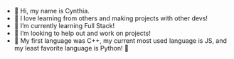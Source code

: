- 👋 Hi, my name is Cynthia.
- 👀 I love learning from others and making projects with other devs!
- 🌱 I’m currently learning Full Stack!
- 💞️ I’m looking to help out and work on projects!
- 🫶 My first language was C++,
my current most used language is JS,
and my least favorite language is Python! 🫣

<!---
cirache/cirache is a ✨ special ✨ repository because its `README.md` (this file) appears on your GitHub profile.
You can click the Preview link to take a look at your changes.
--->
